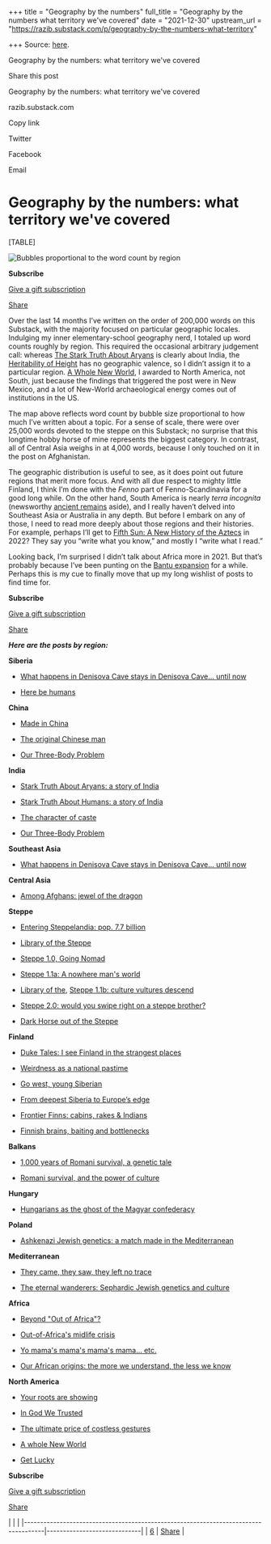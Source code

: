+++
title = "Geography by the numbers"
full_title = "Geography by the numbers what territory we've covered"
date = "2021-12-30"
upstream_url = "https://razib.substack.com/p/geography-by-the-numbers-what-territory"

+++
Source: [here](https://razib.substack.com/p/geography-by-the-numbers-what-territory).

Geography by the numbers: what territory we've covered



Share this post

Geography by the numbers: what territory we've covered

razib.substack.com

Copy link

Twitter

Facebook

Email

# Geography by the numbers: what territory we've covered

[TABLE]

![**Bubbles proportional to the word count by region**](https://cdn.substack.com/image/fetch/w_1456,c_limit,f_auto,q_auto:good,fl_progressive:steep/https%3A%2F%2Fbucketeer-e05bbc84-baa3-437e-9518-adb32be77984.s3.amazonaws.com%2Fpublic%2Fimages%2F19c8fee9-ff8a-4e1d-97f8-dcfdde7c1022_2526x1059.png)

**Subscribe**

[Give a gift subscription](https://razib.substack.com/subscribe?&gift=true)

[Share](https://razib.substack.com/p/geography-by-the-numbers-what-territory?utm_source=substack&utm_medium=email&utm_content=share&action=share)

Over the last 14 months I’ve written on the order of 200,000 words on this Substack, with the majority focused on particular geographic locales. Indulging my inner elementary-school geography nerd, I totaled up word counts roughly by region. This required the occasional arbitrary judgement call: whereas [The Stark Truth About Aryans](https://razib.substack.com/p/stark-truth-about-aryans-a-story) is clearly about India, the [Heritability of Height](https://razib.substack.com/p/heritability-of-height-the-long-and) has no geographic valence, so I didn’t assign it to a particular region. [A Whole New World](https://razib.substack.com/p/a-whole-new-world), I awarded to North America, not South, just because the findings that triggered the post were in New Mexico, and a lot of New-World archaeological energy comes out of institutions in the US.

The map above reflects word count by bubble size proportional to how much I’ve written about a topic. For a sense of scale, there were over 25,000 words devoted to the steppe on this Substack; no surprise that this longtime hobby horse of mine represents the biggest category. In contrast, all of Central Asia weighs in at 4,000 words, because I only touched on it in the post on Afghanistan.

The geographic distribution is useful to see, as it does point out future regions that merit more focus. And with all due respect to mighty little Finland, I think I’m done with the *Fenno* part of Fenno-Scandinavia for a good long while. On the other hand, South America is nearly *terra incognita* (newsworthy [ancient remains](https://razib.substack.com/p/a-whole-new-world) aside), and I really haven’t delved into Southeast Asia or Australia in any depth. But before I embark on any of those, I need to read more deeply about those regions and their histories. For example, perhaps I’ll get to [Fifth Sun: A New History of the Aztecs](https://www.amazon.com/exec/obidos/ASIN/0197577660/geneexpressio-20) in 2022? They say you “write what you know,” and mostly I “write what I read.”

Looking back, I’m surprised I didn’t talk about Africa more in 2021. But that’s probably because I’ve been punting on the [Bantu expansion](https://en.wikipedia.org/wiki/Bantu_expansion) for a while. Perhaps this is my cue to finally move that up my long wishlist of posts to find time for.

**Subscribe**

[Give a gift subscription](https://razib.substack.com/subscribe?&gift=true)

[Share](https://razib.substack.com/p/geography-by-the-numbers-what-territory?utm_source=substack&utm_medium=email&utm_content=share&action=share)

***Here are the posts by region:***

**Siberia**

-   [What happens in Denisova Cave stays in Denisova Cave... until
    now](https://razib.substack.com/p/what-happens-in-denisova-cave-stays)

-   [Here be humans](https://razib.substack.com/p/here-be-humans)

**China**

-   [Made in China](https://razib.substack.com/p/made-in-china)

-   [The original Chinese
    man](https://razib.substack.com/p/3000-years-of-chinese-history)

-   [Our Three-Body
    Problem](https://razib.substack.com/p/library-of-the-steppe)

**India**

-   [Stark Truth About Aryans: a story of
    India](https://razib.substack.com/p/stark-truth-about-aryans-a-story)

-   [Stark Truth About Humans: a story of
    India](https://razib.substack.com/p/stark-truth-about-humans-a-story)

-   [The character of
    caste](https://razib.substack.com/p/the-character-of-caste)

-   [Our Three-Body
    Problem](https://razib.substack.com/p/library-of-the-steppe)

**Southeast Asia**

-   [What happens in Denisova Cave stays in Denisova Cave... until
    now](https://razib.substack.com/p/what-happens-in-denisova-cave-stays)

**Central Asia**

-   [Among Afghans: jewel of the
    dragon](https://razib.substack.com/p/among-afghans-jewel-of-the-dragon)

**Steppe**

-   [Entering Steppelandia: pop. 7.7
    billion](https://razib.substack.com/p/entering-steppelandia-pop-77-billion)

-   [Library of the
    Steppe](https://razib.substack.com/p/library-of-the-steppe)

-   [Steppe 1.0, Going
    Nomad](https://razib.substack.com/p/steppe-10-going-nomad)

-   [Steppe 1.1a: A nowhere man's
    world](https://razib.substack.com/p/steppe-11a-a-nowhere-mans-world)

-   [Library of
    the](https://razib.substack.com/p/library-of-the-steppe), [Steppe
    1.1b: culture vultures
    descend](https://razib.substack.com/p/steppe-11b-culture-vultures-descend)

-   [Steppe 2.0: would you swipe right on a steppe
    brother?](https://razib.substack.com/p/steppe-20-swipe-right-on-a-steppe)

-   [Dark Horse out of the
    Steppe](https://razib.substack.com/p/dark-horse-out-of-the-steppe)

**Finland**

-   [Duke Tales: I see Finland in the strangest
    places](https://razib.substack.com/p/i-see-finland-in-the-strangest-places)

-   [Weirdness as a national
    pastime](https://razib.substack.com/p/weirdness-as-a-national-pastime)

-   [Go west, young
    Siberian](https://razib.substack.com/p/go-west-young-siberian)

-   [From deepest Siberia to Europe’s
    edge](https://razib.substack.com/p/from-deepest-siberia-to-europes-edge)

-   [Frontier Finns: cabins, rakes &
    Indians](https://razib.substack.com/p/frontier-finns-cabins-rakes-and-indians)

-   [Finnish brains, baiting and
    bottlenecks](https://razib.substack.com/p/finnish-brains-baiting-and-bottlenecks)

**Balkans**

-   [1,000 years of Romani survival, a genetic
    tale](https://razib.substack.com/p/outcast-as-i-wanna-be)

-   [Romani survival, and the power of
    culture](https://razib.substack.com/p/outcast-as-i-wanna-be-5fd)

**Hungary**

-   [Hungarians as the ghost of the Magyar
    confederacy](https://razib.substack.com/p/hungarians-as-the-ghost-of-the-magyar)

**Poland**

-   [Ashkenazi Jewish genetics: a match made in the
    Mediterranean](https://razib.substack.com/p/ashkenazi-jewish-genetics-a-match)

**Mediterranean**

-   [They came, they saw, they left no
    trace](https://razib.substack.com/p/they-came-they-saw-they-left-no-trace)

-   [The eternal wanderers: Sephardic Jewish genetics and
    culture](https://razib.substack.com/p/the-eternal-wanderers-sephardic-jewish)

**Africa**

-   [Beyond "Out of
    Africa"?](https://razib.substack.com/p/beyond-out-of-africa)

-   [Out-of-Africa's midlife
    crisis](https://razib.substack.com/p/out-of-africas-midlife-crisis)

-   [Yo mama's mama's mama's mama...
    etc.](https://razib.substack.com/p/yo-mamas-mamas-mamas-mama-etc)

-   [Our African origins: the more we understand, the less we
    know](https://razib.substack.com/p/our-african-origins-the-more-we-understand)

**North America**

-   [Your roots are
    showing](https://razib.substack.com/p/your-roots-are-showing)

-   [In God We Trusted](https://razib.substack.com/p/in-god-we-trusted)

-   [The ultimate price of costless
    gestures](https://razib.substack.com/p/the-ultimate-price-of-costless-gestures)

-   [A whole New World](https://razib.substack.com/p/a-whole-new-world)

-   [Get Lucky](https://razib.substack.com/p/get-lucky)

**Subscribe**

[Give a gift subscription](https://razib.substack.com/subscribe?&gift=true)

[Share](https://razib.substack.com/p/geography-by-the-numbers-what-territory?utm_source=substack&utm_medium=email&utm_content=share&action=share)

|                                                                                    |                             | |------------------------------------------------------------------------------------|-----------------------------| | [6](https://razib.substack.com/p/geography-by-the-numbers-what-territory/comments) | [Share](javascript:void(0)) |

